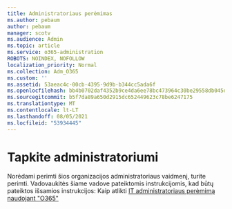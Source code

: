 ```yaml
---
title: Administratoriaus perėmimas
ms.author: pebaum
author: pebaum
manager: scotv
ms.audience: Admin
ms.topic: article
ms.service: o365-administration
ROBOTS: NOINDEX, NOFOLLOW
localization_priority: Normal
ms.collection: Adm_O365
ms.custom: ''
ms.assetid: 53aeac4c-00cb-4395-9d9b-b344cc5ada6f
ms.openlocfilehash: bb4b0702daf4352b9ce4da6ee78bc473964c30be29558db045d53821f6b035fe
ms.sourcegitcommit: b5f7da89a650d2915dc652449623c78be6247175
ms.translationtype: MT
ms.contentlocale: lt-LT
ms.lasthandoff: 08/05/2021
ms.locfileid: "53934445"
---
```

# <a name="become-an-admin"></a>Tapkite administratoriumi

Norėdami perimti šios organizacijos administratoriaus vaidmenį, turite perimti. Vadovaukitės šiame vadove pateiktomis instrukcijomis, kad būtų pateiktos išsamios instrukcijos: Kaip atlikti [IT administratoriaus perėmimą naudojant "O365"](https://powerbi.microsoft.com/pt-pt/blog/how-to-perform-an-it-admin-takeover-with-o365/)
